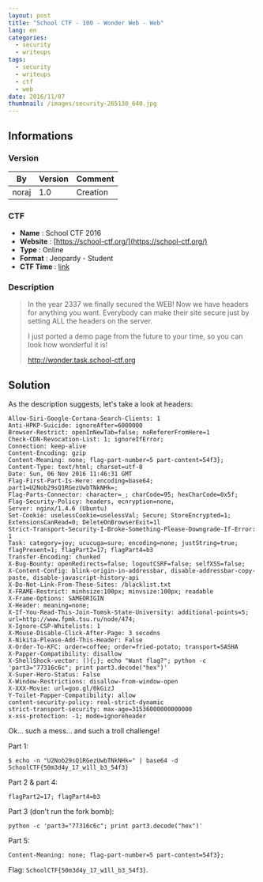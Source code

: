 ```yaml
---
layout: post
title: "School CTF - 100 - Wonder Web - Web"
lang: en
categories:
  - security
  - writeups
tags:
  - security
  - writeups
  - ctf
  - web
date: 2016/11/07
thumbnail: /images/security-265130_640.jpg
---
```

## Informations

### Version

| By    | Version | Comment
| ---   | ---     | ---
| noraj | 1.0     | Creation

### CTF

- **Name** : School CTF 2016
- **Website** : [https://school-ctf.org/](https://school-ctf.org/)
- **Type** : Online
- **Format** : Jeopardy - Student
- **CTF Time** : [link](https://ctftime.org/event/384)

### Description

> In the year 2337 we finally secured the WEB! Now we have headers for anything you want. Everybody can make their site secure just by setting ALL the headers on the server.
>
> I just ported a demo page from the future to your time, so you can look how wonderful it is!
>
> http://wonder.task.school-ctf.org

## Solution

As the description suggests, let's take a look at headers:

```
Allow-Siri-Google-Cortana-Search-Clients: 1
Anti-HPKP-Suicide: ignoreAfter=6000000
Browser-Restrict: openInNewTab=false; noRefererFromHere=1
Check-CDN-Revocation-List: 1; ignoreIfError;
Connection: keep-alive
Content-Encoding: gzip
Content-Meaning: none; flag-part-number=5 part-content=54f3};
Content-Type: text/html; charset=utf-8
Date: Sun, 06 Nov 2016 11:46:31 GMT
Flag-First-Part-Is-Here: encoding=base64; part1=U2Nob29sQ1RGezUwbTNkNHk=;
Flag-Parts-Connector: character=_; charCode=95; hexCharCode=0x5f;
Flag-Security-Policy: headers, ecnryption=none,
Server: nginx/1.4.6 (Ubuntu)
Set-Cookie: uselessCookie=uselessVal; Secure; StoreEncrypted=1; ExtensionsCanRead=0; DeleteOnBrowserExit=1l
Strict-Transport-Security-I-Broke-Something-Please-Downgrade-If-Error: 1
Task: category=joy; ucucuga=sure; encoding=none; justString=true; flagPresent=1; flagPart2=17; flagPart4=b3
Transfer-Encoding: chunked
X-Bug-Bounty: openRedirects=false; logoutCSRF=false; selfXSS=false;
X-Content-Config: blink-origin-in-addressbar, disable-addressbar-copy-paste, disable-javascript-history-api
X-Do-Not-Link-From-These-Sites: /blacklist.txt
X-FRAME-Restrict: minhsize:100px; minvsize:100px; readable
X-Frame-Options: SAMEORIGIN
X-Header: meaning=none;
X-If-You-Read-This-Join-Tomsk-State-University: additional-points=5; url=http://www.fpmk.tsu.ru/node/474;
X-Ignore-CSP-Whitelists: 1
X-Mouse-Disable-Click-After-Page: 3 secodns
X-Nikita-Please-Add-This-Header: False
X-Order-To-KFC: order=coffee; order=fried-potato; transport=SASHA
X-Papper-Compatibility: disallow
X-ShellShock-vector: (){;}; echo "Want flag?"; python -c 'part3="77316c6c"; print part3.decode("hex")'
X-Super-Hero-Status: False
X-Window-Restrictions: disallow-from-window-open
X-XXX-Movie: url=goo.gl/0kGizJ
Y-Toilet-Papper-Compatibility: allow
content-security-policy: real-strict-dynamic
strict-transport-security: max-age=31536000000000000
x-xss-protection: -1; mode=ignoreheader
```

Ok... such a mess... and such a troll challenge!

Part 1:

```
$ echo -n "U2Nob29sQ1RGezUwbTNkNHk=" | base64 -d                               
SchoolCTF{50m3d4y_17_w1ll_b3_54f3}
```

Part 2 & part 4:

```
flagPart2=17; flagPart4=b3
```

Part 3 (don't run the fork bomb):

```
python -c 'part3="77316c6c"; print part3.decode("hex")'
```

Part 5:

```
Content-Meaning: none; flag-part-number=5 part-content=54f3};
```

Flag: `SchoolCTF{50m3d4y_17_w1ll_b3_54f3}`.
